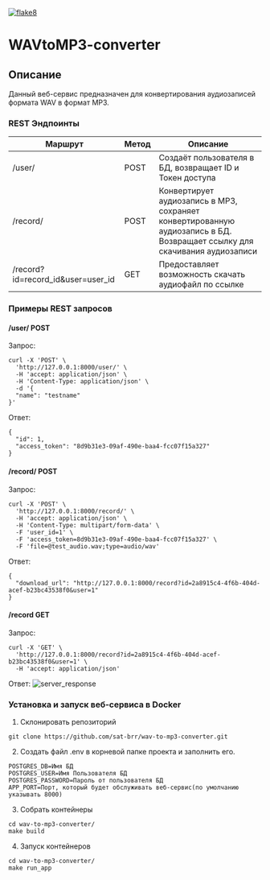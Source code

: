 [![flake8](https://github.com/sat-brr/bewise-test-task2/actions/workflows/flake8.yml/badge.svg)](https://github.com/sat-brr/bewise-test-task2/actions/workflows/flake8.yml)

# WAVtoMP3-converter

## Описание
Данный веб-сервис предназначен для конвертирования аудиозаписей формата WAV в формат MP3.

### REST Эндпоинты
| Маршрут | Метод | Описание |
| ------- | ----- | -------- |
| /user/ | POST | Создаёт пользователя в БД, возвращает ID и Токен доступа |
| /record/ | POST | Конвертирует аудиозапись в MP3, сохраняет конвертированную аудиозапись в БД. Возвращает ссылку для скачивания аудиозаписи |
| /record?id=record_id&user=user_id | GET | Предоставляет возможность скачать аудиофайл по ссылке |

### Примеры REST запросов
#### /user/ POST
Запрос:
```
curl -X 'POST' \
  'http://127.0.0.1:8000/user/' \
  -H 'accept: application/json' \
  -H 'Content-Type: application/json' \
  -d '{
  "name": "testname"
}'
```
Ответ:
```
{
  "id": 1,
  "access_token": "8d9b31e3-09af-490e-baa4-fcc07f15a327"
}
```
#### /record/ POST
Запрос:
```
curl -X 'POST' \
  'http://127.0.0.1:8000/record/' \
  -H 'accept: application/json' \
  -H 'Content-Type: multipart/form-data' \
  -F 'user_id=1' \
  -F 'access_token=8d9b31e3-09af-490e-baa4-fcc07f15a327' \
  -F 'file=@test_audio.wav;type=audio/wav'
```
Ответ:
```
{
  "download_url": "http://127.0.0.1:8000/record?id=2a8915c4-4f6b-404d-acef-b23bc43538f0&user=1"
}
```
#### /record GET
Запрос:
```
curl -X 'GET' \
  'http://127.0.0.1:8000/record?id=2a8915c4-4f6b-404d-acef-b23bc43538f0&user=1' \
  -H 'accept: application/json'
```
Ответ:
![server_response](https://github.com/sat-brr/bewise-test-task2/assets/102415605/56514984-dafd-4e3c-b4b7-3b0998756c94)

### Установка и запуск веб-сервиса в Docker
1. Склонировать репозиторий
```
git clone https://github.com/sat-brr/wav-to-mp3-converter.git
```
2. Создать файл .env в корневой папке проекта и заполнить его.
```
POSTGRES_DB=Имя БД
POSTGRES_USER=Имя Пользователя БД
POSTGRES_PASSWORD=Пароль от пользователя БД
APP_PORT=Порт, который будет обслуживать веб-сервис(по умолчанию указывать 8000)
```
3. Собрать контейнеры
```
cd wav-to-mp3-converter/
make build
```
4. Запуск контейнеров
```
cd wav-to-mp3-converter/
make run_app
```
